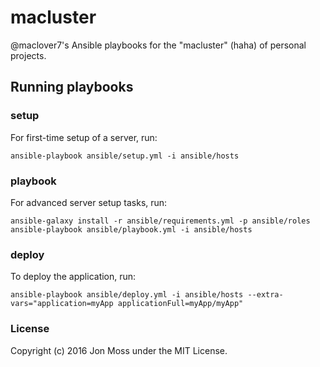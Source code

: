 # macluster

@maclover7's Ansible playbooks for the "macluster" (haha) of personal
projects.

## Running playbooks

### setup

For first-time setup of a server, run:

```
ansible-playbook ansible/setup.yml -i ansible/hosts
```

### playbook

For advanced server setup tasks, run:

```
ansible-galaxy install -r ansible/requirements.yml -p ansible/roles
ansible-playbook ansible/playbook.yml -i ansible/hosts
```

### deploy

To deploy the application, run:

```
ansible-playbook ansible/deploy.yml -i ansible/hosts --extra-vars="application=myApp applicationFull=myApp/myApp"
```

### License

Copyright (c) 2016 Jon Moss under the MIT License.
